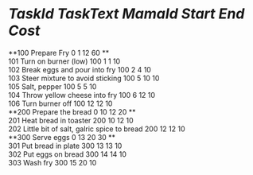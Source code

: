 # *TaskId	TaskText	MamaId	Start	End	Cost*<br>
**100	Prepare Fry	0	1	12	60	**<br>
101	Turn on burner (low)	100	1	1	10	<br>
102	Break eggs and pour into fry	100	2	4	10	<br>
103	Steer mixture to avoid sticking	100	5	10	10	<br>
105	Salt, pepper	100	5	5	10	<br>
104	Throw yellow cheese into fry	100	6	12	10	<br>
106	Turn burner off	100	12	12	10	<br>
**200	Prepare the bread	0	10	12	20	**<br>
201	Heat bread in toaster	200	10	12	10	<br>
202	Little bit of salt, galric spice to bread	200	12	12	10	<br>
**300	Serve eggs	0	13	20	30	**<br>
301	Put bread in plate	300	13	13	10	<br>
302	Put eggs on bread	300	14	14	10	<br>
303	Wash fry	300	15	20	10	<br>
